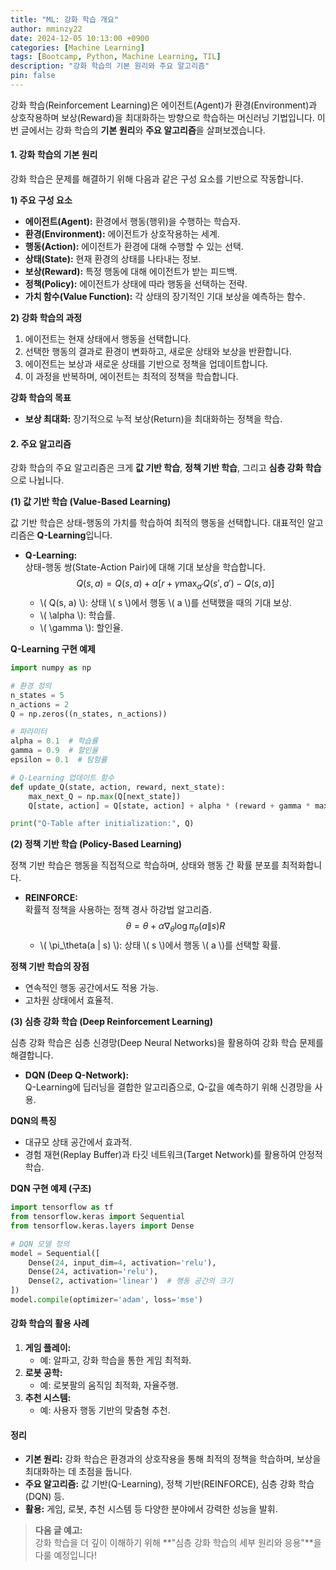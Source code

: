 ```yaml
---
title: "ML: 강화 학습 개요"
author: mminzy22
date: 2024-12-05 10:13:00 +0900
categories: [Machine Learning]
tags: [Bootcamp, Python, Machine Learning, TIL]
description: "강화 학습의 기본 원리와 주요 알고리즘"
pin: false
---
```




강화 학습(Reinforcement Learning)은 에이전트(Agent)가 환경(Environment)과 상호작용하며 보상(Reward)을 최대화하는 방향으로 학습하는 머신러닝 기법입니다. 이번 글에서는 강화 학습의 **기본 원리**와 **주요 알고리즘**을 살펴보겠습니다.


#### 1. 강화 학습의 기본 원리

강화 학습은 문제를 해결하기 위해 다음과 같은 구성 요소를 기반으로 작동합니다.

**1) 주요 구성 요소**
- **에이전트(Agent):** 환경에서 행동(행위)을 수행하는 학습자.
- **환경(Environment):** 에이전트가 상호작용하는 세계.
- **행동(Action):** 에이전트가 환경에 대해 수행할 수 있는 선택.
- **상태(State):** 현재 환경의 상태를 나타내는 정보.
- **보상(Reward):** 특정 행동에 대해 에이전트가 받는 피드백.
- **정책(Policy):** 에이전트가 상태에 따라 행동을 선택하는 전략.
- **가치 함수(Value Function):** 각 상태의 장기적인 기대 보상을 예측하는 함수.

**2) 강화 학습의 과정**
1. 에이전트는 현재 상태에서 행동을 선택합니다.
2. 선택한 행동의 결과로 환경이 변화하고, 새로운 상태와 보상을 반환합니다.
3. 에이전트는 보상과 새로운 상태를 기반으로 정책을 업데이트합니다.
4. 이 과정을 반복하며, 에이전트는 최적의 정책을 학습합니다.

**강화 학습의 목표**
- **보상 최대화:** 장기적으로 누적 보상(Return)을 최대화하는 정책을 학습.


#### 2. 주요 알고리즘

강화 학습의 주요 알고리즘은 크게 **값 기반 학습**, **정책 기반 학습**, 그리고 **심층 강화 학습**으로 나뉩니다.


**(1) 값 기반 학습 (Value-Based Learning)**

값 기반 학습은 상태-행동의 가치를 학습하여 최적의 행동을 선택합니다. 대표적인 알고리즘은 **Q-Learning**입니다.

- **Q-Learning:**  
  상태-행동 쌍(State-Action Pair)에 대해 기대 보상을 학습합니다.  
  $$ Q(s, a) = Q(s, a) + \alpha \left[ r + \gamma \max_{a'} Q(s', a') - Q(s, a) \right] $$  
  - \\( Q(s, a) \\): 상태 \\( s \\)에서 행동 \\( a \\)를 선택했을 때의 기대 보상.  
  - \\( \alpha \\): 학습률.  
  - \\( \gamma \\): 할인율.  

**Q-Learning 구현 예제**
```python
import numpy as np

# 환경 정의
n_states = 5
n_actions = 2
Q = np.zeros((n_states, n_actions))

# 파라미터
alpha = 0.1  # 학습률
gamma = 0.9  # 할인율
epsilon = 0.1  # 탐험률

# Q-Learning 업데이트 함수
def update_Q(state, action, reward, next_state):
    max_next_Q = np.max(Q[next_state])
    Q[state, action] = Q[state, action] + alpha * (reward + gamma * max_next_Q - Q[state, action])

print("Q-Table after initialization:", Q)
```


**(2) 정책 기반 학습 (Policy-Based Learning)**

정책 기반 학습은 행동을 직접적으로 학습하며, 상태와 행동 간 확률 분포를 최적화합니다.

- **REINFORCE:**  
  확률적 정책을 사용하는 정책 경사 하강법 알고리즘.  
  $$ \theta = \theta + \alpha \nabla_\theta \log \pi_\theta (a \| s) R $$  
  - \\( \pi_\theta(a \| s) \\): 상태 \\( s \\)에서 행동 \\( a \\)를 선택할 확률.

**정책 기반 학습의 장점**
- 연속적인 행동 공간에서도 적용 가능.
- 고차원 상태에서 효율적.


**(3) 심층 강화 학습 (Deep Reinforcement Learning)**

심층 강화 학습은 심층 신경망(Deep Neural Networks)을 활용하여 강화 학습 문제를 해결합니다.

- **DQN (Deep Q-Network):**  
  Q-Learning에 딥러닝을 결합한 알고리즘으로, Q-값을 예측하기 위해 신경망을 사용.

**DQN의 특징**
- 대규모 상태 공간에서 효과적.
- 경험 재현(Replay Buffer)과 타깃 네트워크(Target Network)를 활용하여 안정적 학습.

**DQN 구현 예제 (구조)**
```python
import tensorflow as tf
from tensorflow.keras import Sequential
from tensorflow.keras.layers import Dense

# DQN 모델 정의
model = Sequential([
    Dense(24, input_dim=4, activation='relu'),
    Dense(24, activation='relu'),
    Dense(2, activation='linear')  # 행동 공간의 크기
])
model.compile(optimizer='adam', loss='mse')
```


#### 강화 학습의 활용 사례

1. **게임 플레이:**  
   - 예: 알파고, 강화 학습을 통한 게임 최적화.
2. **로봇 공학:**  
   - 예: 로봇팔의 움직임 최적화, 자율주행.
3. **추천 시스템:**  
   - 예: 사용자 행동 기반의 맞춤형 추천.


#### 정리

- **기본 원리:** 강화 학습은 환경과의 상호작용을 통해 최적의 정책을 학습하며, 보상을 최대화하는 데 초점을 둡니다.
- **주요 알고리즘:** 값 기반(Q-Learning), 정책 기반(REINFORCE), 심층 강화 학습(DQN) 등.
- **활용:** 게임, 로봇, 추천 시스템 등 다양한 분야에서 강력한 성능을 발휘.

> **다음 글 예고:**  
> 강화 학습을 더 깊이 이해하기 위해 **"심층 강화 학습의 세부 원리와 응용"**을 다룰 예정입니다!
